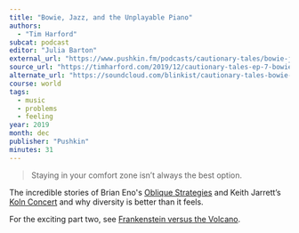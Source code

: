 ```yaml
---
title: "Bowie, Jazz, and the Unplayable Piano"
authors:
  - "Tim Harford"
subcat: podcast
editor: "Julia Barton"
external_url: "https://www.pushkin.fm/podcasts/cautionary-tales/bowie-jazz-and-the-unplayable-piano"
source_url: "https://timharford.com/2019/12/cautionary-tales-ep-7-bowie-jazz-and-the-unplayable-piano/"
alternate_url: "https://soundcloud.com/blinkist/cautionary-tales-bowie-jazz-and-the-unplayable-piano"
course: world
tags:
  - music
  - problems
  - feeling
year: 2019
month: dec
publisher: "Pushkin"
minutes: 31
---
```


> Staying in your comfort zone isn’t always the best option.

The incredible stories of Brian Eno's [Oblique Strategies](https://www.oblique-strategies.com/)
and Keith Jarrett’s [Koln Concert](https://youtu.be/l_IEjONNRSw)
and why diversity is better than it feels.

For the exciting part two, see [Frankenstein versus the Volcano](/content/av/frankenstein-volcano_harford-tim).
